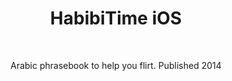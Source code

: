 <h1 align="center">HabibiTime iOS</h1></br>
<p align="center">Arabic phrasebook to help you flirt. Published 2014</p>

<p align="center">
<img src="https://github.com/seljabali/habibitime-android/blob/master/Graphics/demo.gif?raw=true" alt="" data-canonical-src="" />
